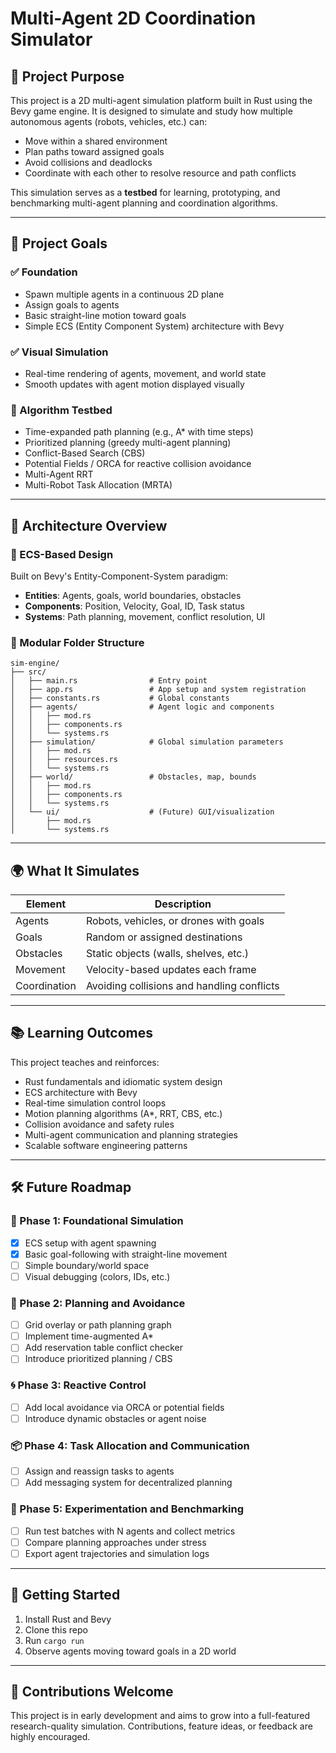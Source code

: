 # Multi-Agent 2D Coordination Simulator

## 🧠 Project Purpose

This project is a 2D multi-agent simulation platform built in Rust using the Bevy game engine. It is designed to simulate and study how multiple autonomous agents (robots, vehicles, etc.) can:

* Move within a shared environment
* Plan paths toward assigned goals
* Avoid collisions and deadlocks
* Coordinate with each other to resolve resource and path conflicts

This simulation serves as a **testbed** for learning, prototyping, and benchmarking multi-agent planning and coordination algorithms.

---

## 🎯 Project Goals

### ✅ Foundation

* Spawn multiple agents in a continuous 2D plane
* Assign goals to agents
* Basic straight-line motion toward goals
* Simple ECS (Entity Component System) architecture with Bevy

### ✅ Visual Simulation

* Real-time rendering of agents, movement, and world state
* Smooth updates with agent motion displayed visually

### 🧪 Algorithm Testbed

* Time-expanded path planning (e.g., A\* with time steps)
* Prioritized planning (greedy multi-agent planning)
* Conflict-Based Search (CBS)
* Potential Fields / ORCA for reactive collision avoidance
* Multi-Agent RRT
* Multi-Robot Task Allocation (MRTA)

---

## 🧱 Architecture Overview

### 🔄 ECS-Based Design

Built on Bevy's Entity-Component-System paradigm:

* **Entities**: Agents, goals, world boundaries, obstacles
* **Components**: Position, Velocity, Goal, ID, Task status
* **Systems**: Path planning, movement, conflict resolution, UI

### 📁 Modular Folder Structure

```
sim-engine/
├── src/
│   ├── main.rs                # Entry point
│   ├── app.rs                 # App setup and system registration
│   ├── constants.rs           # Global constants
│   ├── agents/                # Agent logic and components
│   │   ├── mod.rs
│   │   ├── components.rs
│   │   └── systems.rs
│   ├── simulation/            # Global simulation parameters
│   │   ├── mod.rs
│   │   ├── resources.rs
│   │   └── systems.rs
│   ├── world/                 # Obstacles, map, bounds
│   │   ├── mod.rs
│   │   ├── components.rs
│   │   └── systems.rs
│   └── ui/                    # (Future) GUI/visualization
│       ├── mod.rs
│       └── systems.rs
```

---

## 🌍 What It Simulates

| Element      | Description                                |
| ------------ | ------------------------------------------ |
| Agents       | Robots, vehicles, or drones with goals     |
| Goals        | Random or assigned destinations            |
| Obstacles    | Static objects (walls, shelves, etc.)      |
| Movement     | Velocity-based updates each frame          |
| Coordination | Avoiding collisions and handling conflicts |

---

## 📚 Learning Outcomes

This project teaches and reinforces:

* Rust fundamentals and idiomatic system design
* ECS architecture with Bevy
* Real-time simulation control loops
* Motion planning algorithms (A\*, RRT, CBS, etc.)
* Collision avoidance and safety rules
* Multi-agent communication and planning strategies
* Scalable software engineering patterns

---

## 🛠 Future Roadmap

### 🚧 Phase 1: Foundational Simulation

* [x] ECS setup with agent spawning
* [x] Basic goal-following with straight-line movement
* [ ] Simple boundary/world space
* [ ] Visual debugging (colors, IDs, etc.)

### 🤖 Phase 2: Planning and Avoidance

* [ ] Grid overlay or path planning graph
* [ ] Implement time-augmented A\*
* [ ] Add reservation table conflict checker
* [ ] Introduce prioritized planning / CBS

### 🌀 Phase 3: Reactive Control

* [ ] Add local avoidance via ORCA or potential fields
* [ ] Introduce dynamic obstacles or agent noise

### 📦 Phase 4: Task Allocation and Communication

* [ ] Assign and reassign tasks to agents
* [ ] Add messaging system for decentralized planning

### 🧪 Phase 5: Experimentation and Benchmarking

* [ ] Run test batches with N agents and collect metrics
* [ ] Compare planning approaches under stress
* [ ] Export agent trajectories and simulation logs

---

## 🚀 Getting Started

1. Install Rust and Bevy
2. Clone this repo
3. Run `cargo run`
4. Observe agents moving toward goals in a 2D world

---

## 🙌 Contributions Welcome

This project is in early development and aims to grow into a full-featured research-quality simulation. Contributions, feature ideas, or feedback are highly encouraged.
    